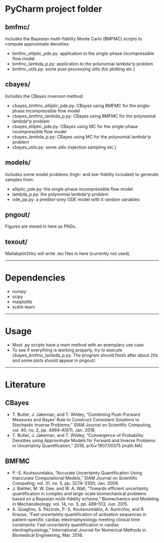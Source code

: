# PyCharm project folder

## bmfmc/
Includes the Bayesian multi-fidelity Monte Carlo (BMFMC) scripts to compute approximate densities:
* bmfmc_elliptic_pde.py: application to the single-phase incompressible flow model
* bmfmc_lambda_p.py: application to the polynomial lambda^p problem
* bmfmc_utils.py: some post-processing utils (for plotting etc.)

## cbayes/
Includes the CBayes inversion method:
* cbayes_bmfmc_elliptic_pde.py: CBayes using BMFMC for the single-phase incompressible flow model
* cbayes_bmfmc_lambda_p.py: CBayes using BMFMC for the polynomial lambda^p problem
* cbayes_elliptic_pde.py: CBayes using MC for the single-phase incompressible flow model
* cbayes_lambda_p.py: CBayes using MC for the polynomial lambda^p problem
* cbayes_utils.py: some utils (rejection sampling etc.)

## models/
Includes some model problems (high- and low-fidelity included) to generate samples from:
* elliptic_pde.py: the single-phase incompressible flow model
* lambda_p.py: the polynomial lambda^p problem
* ode_pp.py: a preditor-prey ODE model with 4 random variables

## pngout/
Figures are stored in here as PNGs.

## texout/
Matlabplot2tikz will write .tex files in here (currently not used).

---

# Dependencies

* numpy
* scipy
* matplotlib
* scikit-learn

---

# Usage

* Most .py scripts have a main method with an exemplary use case
* To see if everything is working properly, try to execute cbayes_bmfmc_lambda_p.py. The program should finish after about 20s and some plots should appear in pngout/.

---

# Literature

## CBayes
* T. Butler, J. Jakeman, and T. Wildey, “Combining Push-Forward Measures and Bayes’ Rule to Construct Consistent Solutions to Stochastic Inverse Problems,” SIAM Journal on Scientific Computing, vol. 40, no. 2, pp. A984–A1011, Jan. 2018.
* T. Butler, J. Jakeman, and T. Wildey, “Convergence of Probability Densities using Approximate Models for Forward and Inverse Problems in Uncertainty Quantification,” 2018, arXiv:1807.00375 [math.NA]

## BMFMC
* P.-S. Koutsourelakis, “Accurate Uncertainty Quantification Using Inaccurate Computational Models,” SIAM Journal on Scientific Computing, vol. 31, no. 5, pp. 3274–3300, Jan. 2009.
* J. Biehler, M. W. Gee, and W. A. Wall, “Towards efficient uncertainty quantification in complex and large-scale biomechanical problems based on a Bayesian multi-fidelity scheme,” Biomechanics and Modeling in Mechanobiology, vol. 14, no. 3, pp. 489–513, Jun. 2015.
* A. Quaglino, S. Pezzuto, P.-S. Koutsourelakis, A. Auricchio, and R. Krause, “Fast uncertainty quantification of activation sequences in patient-specific cardiac electrophysiology meeting clinical time constraints: Fast uncertainty quantification in cardiac electrophysiology,” International Journal for Numerical Methods in Biomedical Engineering, Mar. 2018.

